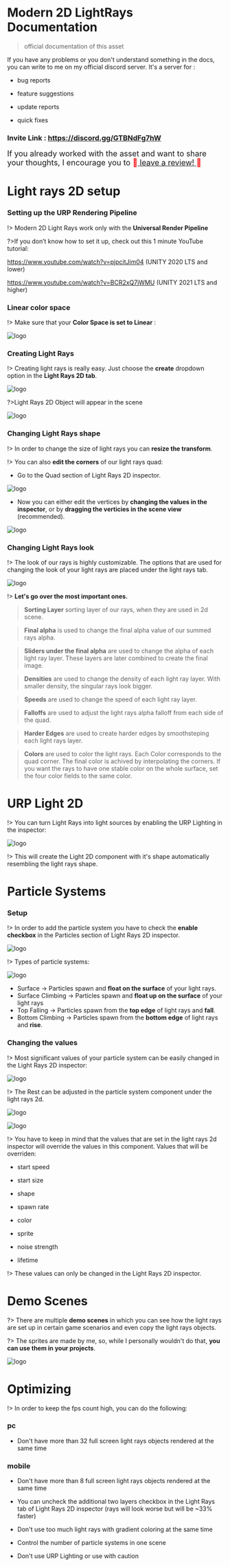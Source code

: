 # Modern 2D LightRays Documentation

> official documentation of this asset 

If you have any problems or you don't understand something in the docs, you can write to me on my official discord server. It's a server for : 

- bug reports

- feature suggestions

- update reports

- quick fixes 

### Invite Link : https://discord.gg/GTBNdFg7hW <!-- {docsify-ignore} -->

<font size = "4"> If you already worked with the asset and want to share your thoughts, I encourage you to  <span style = "color : red"> 💖<a href = "https://assetstore.unity.com/packages/slug/259097"> leave a review! </a> 💖 </span> </font>

# Light rays 2D setup 

### Setting up the URP Rendering Pipeline

!> Modern 2D Light Rays work only with the **Universal Render Pipeline** 

?>If you don’t know how to set it up, check out this 1 minute YouTube tutorial:

https://www.youtube.com/watch?v=pjpcitJim04 (UNITY 2020 LTS and lower)

https://www.youtube.com/watch?v=BCR2xQ7jWMU (UNITY 2021 LTS and higher)

### Linear color space

!> Make sure that your **Color Space is set to Linear** : 

![logo](images/1.png ':size=600')

### Creating Light Rays

!> Creating light rays is really easy. Just choose the **create** dropdown option in the **Light Rays 2D tab**. 

![logo](images/2.png ':size=600')

?>Light Rays 2D Object will appear in the scene

![logo](images/3.png ':size=600')


### Changing Light Rays shape

!> In order to change the size of light rays you can **resize the transform**.

!> You can also **edit the corners** of our light rays quad: 

* Go to the Quad section of Light Rays 2D inspector.

![logo](images/4.png ':size=600')

* Now you can either edit the vertices by **changing the values in the inspector**, or by **dragging the verticies in the scene view** (recommended).

![logo](images/5.png ':size=600')

### Changing Light Rays look

!> The look of our rays is highly customizable. The options that are used for changing the look of your light rays are placed under the light rays tab.

![logo](images/6.png ':size=600')

!> **Let's go over the most important ones.**

> **Sorting Layer** sorting layer of our rays, when they are used in 2d scene.

> **Final alpha** is used to change the final alpha value of our summed rays alpha.

> **Sliders under the final alpha** are used to change the alpha of each light ray layer. These layers are later combined to create the final image.

> **Densities** are used to change the density of each light ray layer. With smaller density, the singular rays look bigger. 

> **Speeds** are used to change the speed of each light ray layer.

> **Falloffs** are used to adjust the light rays alpha falloff from each side of the quad. 

> **Harder Edges** are used to create harder edges by smoothsteping each light rays layer.

> **Colors** are used to color the light rays. Each Color corresponds to the quad corner. The final color is achived by interpolating the corners. If you want the rays to have one stable color on the whole surface, set the four color fields to the same color.

# URP Light 2D 

!> You can turn Light Rays into light sources by enabling the URP Lighting in the inspector:

![logo](images/8.png ':size=600')

!> This will create the Light 2D component with it's shape automatically resembling the light rays shape.

# Particle Systems

### Setup

!> In order to add the particle system you have to check the **enable checkbox** in the Particles section of Light Rays 2D inspector.

![logo](images/9.png ':size=600')

!> Types of particle systems:

![logo](images/10.png ':size=600')

* Surface -> Particles spawn and **float on the surface** of your light rays. 
* Surface Climbing -> Particles spawn and **float up on the surface** of your light rays 
* Top Falling -> Particles spawn from the **top edge** of light rays and **fall**.
* Bottom Climbing -> Particles spawn from the **bottom edge** of light rays and **rise**.

### Changing the values

!> Most significant values of your particle system can be easily changed in the Light Rays 2D inspector:

![logo](images/11.png ':size=600')

!> The Rest can be adjusted in the particle system component under the light rays 2d. 

![logo](images/12.png ':size=600')

![logo](images/13.png ':size=600')

!> You have to keep in mind that the values that are set in the light rays 2d inspector will override the values in this component. Values that will be overriden:

* start speed

* start size

* shape

* spawn rate

* color

* sprite

* noise strength

* lifetime

!> These values can only be changed in the Light Rays 2D inspector.

# Demo Scenes

?> There are multiple **demo scenes** in which you can see how the light rays are set up in certain game scenarios and even copy the light rays objects.

?> The sprites are made by me, so, while I personally wouldn't do that, **you can use them in your projects**.

![logo](images/7.png ':size=1200')

# Optimizing

!> In order to keep the fps count high, you can do the following:

### pc

- Don't have more than 32 full screen light rays objects rendered at the same time

### mobile 

- Don't have more than 8 full screen light rays objects rendered at the same time

- You can uncheck the additional two layers checkbox in the Light Rays tab of Light Rays 2D inspector (rays will look worse but will be ~33% faster)

- Don't use too much light rays with gradient coloring at the same time 

- Control the number of particle systems in one scene

- Don't use URP Lighting or use with caution